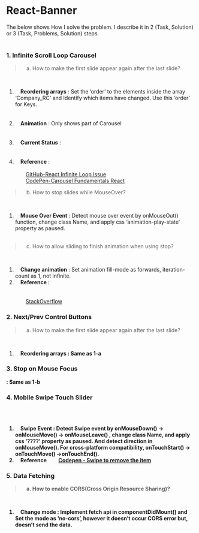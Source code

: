 # React-Banner
The below shows How I solve the problem. I describe it in 2 (Task, Solution) or 3 (Task, Problems, Solution) steps.</br></br>
<h3>1. Infinite Scroll Loop Carousel</h3>
<blockquote>&emsp;a. How to make the first slide appear again after the last slide?</blockquote></br>
<ol>  
<li>&emsp;<strong>Reordering arrays</strong> : Set the ‘order’ to the elements inside the array ‘Company_RC’ and Identify which items have changed. Use this ‘order’ for Keys.</li></br></br>
<li>&emsp;<strong>Animation</strong> : Only shows part of Carousel</li></br></br>
<li>&emsp;<strong>Current Status</strong>  : </li></br></br>
<li>&emsp;<strong>Reference</strong>  : </br></br>
&emsp;&emsp;<a target="_blank" href="https://github.com/express-labs/pure-react-carousel/issues/60">GitHub-React Infinite Loop Issue</a></br>
&emsp;&emsp;<a target="_blank" href="https://codepen.io/MattPeck/pen/pZbWjN?editors=0010">CodePen-Carousel Fundamentals React</a>
</li>
</ol>

<blockquote>&emsp;b. How to stop slides while MouseOver?</blockquote></br>
<ol>
<li>&emsp;<strong>Mouse Over Event</strong> : Detect mouse over event by onMouseOut() function, change class Name, and apply css ‘animation-play-state’ property as paused. </li></br>
</ol>
<blockquote>&emsp;c. How to allow sliding to finish animation when using stop?</blockquote></br>
<ol>
<li>&emsp;<strong>Change animation</strong> : Set animation fill-mode as forwards, iteration-count as 1, not infinite.</li>
<li>&emsp;<strong>Reference </strong>  : </li></br></br>
&emsp;&emsp;<a target="_blank" href="https://stackoverflow.com/questions/25314215/how-to-allow-slidedown-and-slideup-to-finish-animation-when-using-stop">StackOverflow</a>
</ol>
<h3>2. Next/Prev Control Buttons</h3>
<blockquote>&emsp;a. How to make the first slide appear again after the last slide?</blockquote></br>
<ol>
<li>&emsp;<strong>Reordering arrays : Same as 1-a </li>
</ol>
<h3>3. Stop on Mouse Focus</h3> : Same as 1-b	
<h3>4. Mobile Swipe Touch Slider</h3> <br/><br/>
<ol>
<li>&emsp;<strong>Swipe Event</strong> : Detect Swipe event by onMouseDown() -> onMouseMove() -> onMouseLeave() , change class Name, and apply css ‘????’ property as paused. And detect direction in onMouseMove(). For cross-platform compatibility, onTouchStart() -> onTouchMove() ->onTouchEnd().</li>

		
<li>&emsp;<strong>Reference </strong>
&emsp;&emsp;<a target="_blank" href="https://codepen.io/swingthing/pen/ZBGBJb/">Codepen - Swipe to remove the item</a></li>
</ol>
<h3>5. Data Fetching</h3>
<blockquote>&emsp;a. How to enable CORS(Cross Origin Resource Sharing)?</blockquote></br>
<ol>
<li>&emsp;<strong>Change mode</strong> : Implement fetch api in componentDidMount() and Set the mode as ‘no-cors’, however it doesn’t occur CORS error but, doesn’t send the data.</li>
</ol>

